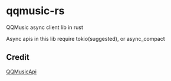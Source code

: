 # qqmusic-rs

QQMusic async client lib in rust

Async apis in this lib require tokio(suggested), or async_compact

## Credit

[QQMusicApi](https://github.com/Sinofine/QQMusicApi.git)
